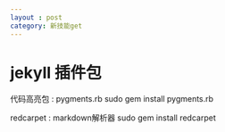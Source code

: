 ```yaml
---
layout : post
category: 新技能get
---
```



# jekyll 插件包

代码高亮包 : pygments.rb
sudo gem install pygments.rb

redcarpet : markdown解析器
sudo gem install redcarpet
